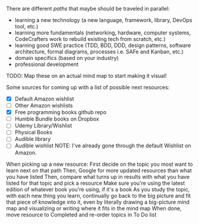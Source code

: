 There are different _paths_ that maybe should be traveled in parallel:
- learning a new technology (a new language, framework, library, DevOps tool, etc.)
- learning more fundamentals (networking, hardware, computer systems, CodeCrafters work to rebuild existing tech from scratch, etc.)
- learning good SWE practice (TDD, BDD, DDD, design patterns, software architecture, formal diagrams, processes i.e. SAFe and Kanban, etc.)
- domain specifics (based on your industry)
- professional development

TODO: Map these on an actual mind map to start making it visual!

Some sources for coming up with a list of possible next resources:

- [x] Default Amazon wishlist
- [ ] Other Amazon wishlists
- [x] Free programming books github repo
- [ ] Humble Bundle books on Dropbox
- [ ] Udemy Library/Wishlist
- [ ] Physical Books
- [ ] Audible library
- [ ] Audible wishlist
NOTE: I've already gone through the default Wishlist on Amazon.

When picking up a new resource:
First decide on the topic you most want to learn next on that path
Then, Google for more updated resources than what you have listed
Then, compare what turns up in results with what you have listed for that topic and pick a resource
Make sure you're using the latest edition of whatever book you're using, if it's a book
As you study the topic, with each new thing you learn, continually go back to the big picture and fit that piece of knowledge into it, even by literally drawing a big-picture mind map and visualizing or writing where it fits in the mind map
When done, move resource to Completed and re-order topics in To Do list

